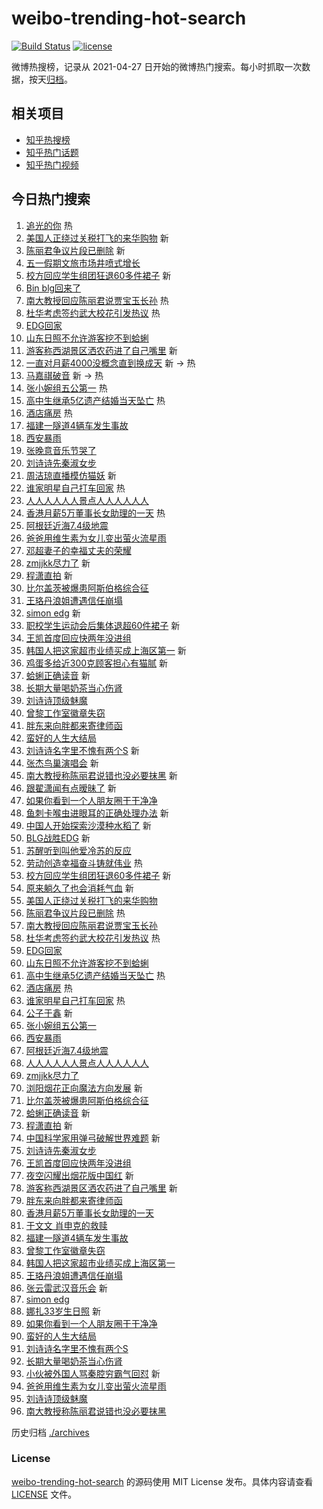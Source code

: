 # weibo-trending-hot-search

[![Build Status](https://github.com/justjavac/weibo-trending-hot-search/workflows/ci/badge.svg?branch=master)](https://github.com/justjavac/weibo-trending-hot-search/actions)
[![license](https://img.shields.io/github/license/justjavac/weibo-trending-hot-search)](https://github.com/justjavac/weibo-trending-hot-search/blob/master/LICENSE)

微博热搜榜，记录从 2021-04-27
日开始的微博热门搜索。每小时抓取一次数据，按天[归档](./archives)。

## 相关项目

- [知乎热搜榜](https://github.com/justjavac/zhihu-trending-top-search)
- [知乎热门话题](https://github.com/justjavac/zhihu-trending-hot-questions)
- [知乎热门视频](https://github.com/justjavac/zhihu-trending-hot-video)

## 今日热门搜索

<!-- BEGIN -->
<!-- 最后更新时间 Sat May 03 2025 01:16:49 GMT+0800 (China Standard Time) -->

1. [追光的你](https://s.weibo.com//weibo?q=%23%E8%BF%BD%E5%85%89%E7%9A%84%E4%BD%A0%23&Refer=new_time)
   热
1. [美国人正绕过关税打飞的来华购物](https://s.weibo.com//weibo?q=%23%E7%BE%8E%E5%9B%BD%E4%BA%BA%E6%AD%A3%E7%BB%95%E8%BF%87%E5%85%B3%E7%A8%8E%E6%89%93%E9%A3%9E%E7%9A%84%E6%9D%A5%E5%8D%8E%E8%B4%AD%E7%89%A9%23&t=31&band_rank=1&Refer=top)
   新
1. [陈丽君争议片段已删除](https://s.weibo.com//weibo?q=%23%E9%99%88%E4%B8%BD%E5%90%9B%E4%BA%89%E8%AE%AE%E7%89%87%E6%AE%B5%E5%B7%B2%E5%88%A0%E9%99%A4%23&t=31&band_rank=2&Refer=top)
   新
1. [五一假期文旅市场井喷式增长](https://s.weibo.com//weibo?q=%23%E4%BA%94%E4%B8%80%E5%81%87%E6%9C%9F%E6%96%87%E6%97%85%E5%B8%82%E5%9C%BA%E4%BA%95%E5%96%B7%E5%BC%8F%E5%A2%9E%E9%95%BF%23&t=31&band_rank=3&Refer=top)
1. [校方回应学生组团狂退60多件裙子](https://s.weibo.com//weibo?q=%23%E6%A0%A1%E6%96%B9%E5%9B%9E%E5%BA%94%E5%AD%A6%E7%94%9F%E7%BB%84%E5%9B%A2%E7%8B%82%E9%80%8060%E5%A4%9A%E4%BB%B6%E8%A3%99%E5%AD%90%23&t=31&band_rank=4&Refer=top)
   新
1. [Bin blg回来了](https://s.weibo.com//weibo?q=Bin%20blg%E5%9B%9E%E6%9D%A5%E4%BA%86&t=31&band_rank=5&Refer=top)
1. [南大教授回应陈丽君说贾宝玉长孙](https://s.weibo.com//weibo?q=%23%E5%8D%97%E5%A4%A7%E6%95%99%E6%8E%88%E5%9B%9E%E5%BA%94%E9%99%88%E4%B8%BD%E5%90%9B%E8%AF%B4%E8%B4%BE%E5%AE%9D%E7%8E%89%E9%95%BF%E5%AD%99%23&t=31&band_rank=6&Refer=top)
   热
1. [杜华考虑签约武大校花引发热议](https://s.weibo.com//weibo?q=%E6%9D%9C%E5%8D%8E%E8%80%83%E8%99%91%E7%AD%BE%E7%BA%A6%E6%AD%A6%E5%A4%A7%E6%A0%A1%E8%8A%B1%E5%BC%95%E5%8F%91%E7%83%AD%E8%AE%AE&t=31&band_rank=7&Refer=top)
   热
1. [EDG回家](https://s.weibo.com//weibo?q=EDG%E5%9B%9E%E5%AE%B6&t=31&band_rank=8&Refer=top)
1. [山东日照不允许游客挖不到蛤蜊](https://s.weibo.com//weibo?q=%23%E5%B1%B1%E4%B8%9C%E6%97%A5%E7%85%A7%E4%B8%8D%E5%85%81%E8%AE%B8%E6%B8%B8%E5%AE%A2%E6%8C%96%E4%B8%8D%E5%88%B0%E8%9B%A4%E8%9C%8A%23&t=31&band_rank=9&Refer=top)
1. [游客称西湖景区洒农药进了自己嘴里](https://s.weibo.com//weibo?q=%23%E6%B8%B8%E5%AE%A2%E7%A7%B0%E8%A5%BF%E6%B9%96%E6%99%AF%E5%8C%BA%E6%B4%92%E5%86%9C%E8%8D%AF%E8%BF%9B%E4%BA%86%E8%87%AA%E5%B7%B1%E5%98%B4%E9%87%8C%23&t=31&band_rank=10&Refer=top)
   新
1. [一直对月薪4000没概念直到换成天](https://s.weibo.com//weibo?q=%E4%B8%80%E7%9B%B4%E5%AF%B9%E6%9C%88%E8%96%AA4000%E6%B2%A1%E6%A6%82%E5%BF%B5%E7%9B%B4%E5%88%B0%E6%8D%A2%E6%88%90%E5%A4%A9&t=31&band_rank=11&Refer=top)
   新 -> 热
1. [马嘉祺破音](https://s.weibo.com//weibo?q=%23%E9%A9%AC%E5%98%89%E7%A5%BA%E7%A0%B4%E9%9F%B3%23&t=31&band_rank=12&Refer=top)
   新 -> 热
1. [张小婉组五公第一](https://s.weibo.com//weibo?q=%23%E5%BC%A0%E5%B0%8F%E5%A9%89%E7%BB%84%E4%BA%94%E5%85%AC%E7%AC%AC%E4%B8%80%23&t=31&band_rank=13&Refer=top)
   热
1. [高中生继承5亿遗产结婚当天坠亡](https://s.weibo.com//weibo?q=%23%E9%AB%98%E4%B8%AD%E7%94%9F%E7%BB%A7%E6%89%BF5%E4%BA%BF%E9%81%97%E4%BA%A7%E7%BB%93%E5%A9%9A%E5%BD%93%E5%A4%A9%E5%9D%A0%E4%BA%A1%23&t=31&band_rank=14&Refer=top)
   热
1. [酒店痛房](https://s.weibo.com//weibo?q=%E9%85%92%E5%BA%97%E7%97%9B%E6%88%BF&t=31&band_rank=15&Refer=top)
   热
1. [福建一隧道4辆车发生事故](https://s.weibo.com//weibo?q=%23%E7%A6%8F%E5%BB%BA%E4%B8%80%E9%9A%A7%E9%81%934%E8%BE%86%E8%BD%A6%E5%8F%91%E7%94%9F%E4%BA%8B%E6%95%85%23&t=31&band_rank=16&Refer=top)
1. [西安暴雨](https://s.weibo.com//weibo?q=%E8%A5%BF%E5%AE%89%E6%9A%B4%E9%9B%A8&t=31&band_rank=17&Refer=top)
1. [张晚意音乐节哭了](https://s.weibo.com//weibo?q=%23%E5%BC%A0%E6%99%9A%E6%84%8F%E9%9F%B3%E4%B9%90%E8%8A%82%E5%93%AD%E4%BA%86%23&t=31&band_rank=18&Refer=top)
1. [刘诗诗先秦淑女步](https://s.weibo.com//weibo?q=%23%E5%88%98%E8%AF%97%E8%AF%97%E5%85%88%E7%A7%A6%E6%B7%91%E5%A5%B3%E6%AD%A5%23&t=31&band_rank=19&Refer=top)
1. [周洁琼直播模仿猫妖](https://s.weibo.com//weibo?q=%E5%91%A8%E6%B4%81%E7%90%BC%E7%9B%B4%E6%92%AD%E6%A8%A1%E4%BB%BF%E7%8C%AB%E5%A6%96&t=31&band_rank=20&Refer=top)
   新
1. [谁家明星自己打车回家](https://s.weibo.com//weibo?q=%E8%B0%81%E5%AE%B6%E6%98%8E%E6%98%9F%E8%87%AA%E5%B7%B1%E6%89%93%E8%BD%A6%E5%9B%9E%E5%AE%B6&t=31&band_rank=21&Refer=top)
   热
1. [人人人人人人景点人人人人人人](https://s.weibo.com//weibo?q=%23%E4%BA%BA%E4%BA%BA%E4%BA%BA%E4%BA%BA%E4%BA%BA%E4%BA%BA%E6%99%AF%E7%82%B9%E4%BA%BA%E4%BA%BA%E4%BA%BA%E4%BA%BA%E4%BA%BA%E4%BA%BA%23&t=31&band_rank=22&Refer=top)
1. [香港月薪5万董事长女助理的一天](https://s.weibo.com//weibo?q=%E9%A6%99%E6%B8%AF%E6%9C%88%E8%96%AA5%E4%B8%87%E8%91%A3%E4%BA%8B%E9%95%BF%E5%A5%B3%E5%8A%A9%E7%90%86%E7%9A%84%E4%B8%80%E5%A4%A9&t=31&band_rank=23&Refer=top)
   热
1. [阿根廷近海7.4级地震](https://s.weibo.com//weibo?q=%23%E9%98%BF%E6%A0%B9%E5%BB%B7%E8%BF%91%E6%B5%B77.4%E7%BA%A7%E5%9C%B0%E9%9C%87%23&t=31&band_rank=24&Refer=top)
1. [爸爸用维生素为女儿变出萤火流星雨](https://s.weibo.com//weibo?q=%23%E7%88%B8%E7%88%B8%E7%94%A8%E7%BB%B4%E7%94%9F%E7%B4%A0%E4%B8%BA%E5%A5%B3%E5%84%BF%E5%8F%98%E5%87%BA%E8%90%A4%E7%81%AB%E6%B5%81%E6%98%9F%E9%9B%A8%23&t=31&band_rank=25&Refer=top)
1. [邓超妻子的幸福丈夫的荣耀](https://s.weibo.com//weibo?q=%E9%82%93%E8%B6%85%E5%A6%BB%E5%AD%90%E7%9A%84%E5%B9%B8%E7%A6%8F%E4%B8%88%E5%A4%AB%E7%9A%84%E8%8D%A3%E8%80%80&t=31&band_rank=26&Refer=top)
1. [zmjjkk尽力了](https://s.weibo.com//weibo?q=zmjjkk%E5%B0%BD%E5%8A%9B%E4%BA%86&t=31&band_rank=27&Refer=top)
   新
1. [程潇直拍](https://s.weibo.com//weibo?q=%E7%A8%8B%E6%BD%87%E7%9B%B4%E6%8B%8D&t=31&band_rank=28&Refer=top)
   新
1. [比尔盖茨被爆患阿斯伯格综合征](https://s.weibo.com//weibo?q=%23%E6%AF%94%E5%B0%94%E7%9B%96%E8%8C%A8%E8%A2%AB%E7%88%86%E6%82%A3%E9%98%BF%E6%96%AF%E4%BC%AF%E6%A0%BC%E7%BB%BC%E5%90%88%E5%BE%81%23&t=31&band_rank=29&Refer=top)
1. [王珞丹浪姐遭遇信任崩塌](https://s.weibo.com//weibo?q=%E7%8E%8B%E7%8F%9E%E4%B8%B9%E6%B5%AA%E5%A7%90%E9%81%AD%E9%81%87%E4%BF%A1%E4%BB%BB%E5%B4%A9%E5%A1%8C&t=31&band_rank=30&Refer=top)
1. [simon edg](https://s.weibo.com//weibo?q=simon%20edg&t=31&band_rank=31&Refer=top)
   新
1. [职校学生运动会后集体退超60件裙子](https://s.weibo.com//weibo?q=%23%E8%81%8C%E6%A0%A1%E5%AD%A6%E7%94%9F%E8%BF%90%E5%8A%A8%E4%BC%9A%E5%90%8E%E9%9B%86%E4%BD%93%E9%80%80%E8%B6%8560%E4%BB%B6%E8%A3%99%E5%AD%90%23&t=31&band_rank=32&Refer=top)
   新
1. [王凯首度回应快两年没进组](https://s.weibo.com//weibo?q=%23%E7%8E%8B%E5%87%AF%E9%A6%96%E5%BA%A6%E5%9B%9E%E5%BA%94%E5%BF%AB%E4%B8%A4%E5%B9%B4%E6%B2%A1%E8%BF%9B%E7%BB%84%23&t=31&band_rank=33&Refer=top)
1. [韩国人把这家超市业绩买成上海区第一](https://s.weibo.com//weibo?q=%23%E9%9F%A9%E5%9B%BD%E4%BA%BA%E6%8A%8A%E8%BF%99%E5%AE%B6%E8%B6%85%E5%B8%82%E4%B8%9A%E7%BB%A9%E4%B9%B0%E6%88%90%E4%B8%8A%E6%B5%B7%E5%8C%BA%E7%AC%AC%E4%B8%80%23&t=31&band_rank=34&Refer=top)
   新
1. [鸡蛋多给近300克顾客担心有猫腻](https://s.weibo.com//weibo?q=%23%E9%B8%A1%E8%9B%8B%E5%A4%9A%E7%BB%99%E8%BF%91300%E5%85%8B%E9%A1%BE%E5%AE%A2%E6%8B%85%E5%BF%83%E6%9C%89%E7%8C%AB%E8%85%BB%23&t=31&band_rank=35&Refer=top)
   新
1. [蛤蜊正确读音](https://s.weibo.com//weibo?q=%23%E8%9B%A4%E8%9C%8A%E6%AD%A3%E7%A1%AE%E8%AF%BB%E9%9F%B3%23&t=31&band_rank=36&Refer=top)
   新
1. [长期大量喝奶茶当心伤肾](https://s.weibo.com//weibo?q=%23%E9%95%BF%E6%9C%9F%E5%A4%A7%E9%87%8F%E5%96%9D%E5%A5%B6%E8%8C%B6%E5%BD%93%E5%BF%83%E4%BC%A4%E8%82%BE%23&t=31&band_rank=37&Refer=top)
1. [刘诗诗顶级魅魔](https://s.weibo.com//weibo?q=%23%E5%88%98%E8%AF%97%E8%AF%97%E9%A1%B6%E7%BA%A7%E9%AD%85%E9%AD%94%23&t=31&band_rank=38&Refer=top)
1. [曾黎工作室徽章失窃](https://s.weibo.com//weibo?q=%E6%9B%BE%E9%BB%8E%E5%B7%A5%E4%BD%9C%E5%AE%A4%E5%BE%BD%E7%AB%A0%E5%A4%B1%E7%AA%83&t=31&band_rank=39&Refer=top)
1. [胖东来向胖都来寄律师函](https://s.weibo.com//weibo?q=%23%E8%83%96%E4%B8%9C%E6%9D%A5%E5%90%91%E8%83%96%E9%83%BD%E6%9D%A5%E5%AF%84%E5%BE%8B%E5%B8%88%E5%87%BD%23&t=31&band_rank=40&Refer=top)
1. [蛮好的人生大结局](https://s.weibo.com//weibo?q=%E8%9B%AE%E5%A5%BD%E7%9A%84%E4%BA%BA%E7%94%9F%E5%A4%A7%E7%BB%93%E5%B1%80&t=31&band_rank=41&Refer=top)
1. [刘诗诗名字里不愧有两个S](https://s.weibo.com//weibo?q=%E5%88%98%E8%AF%97%E8%AF%97%E5%90%8D%E5%AD%97%E9%87%8C%E4%B8%8D%E6%84%A7%E6%9C%89%E4%B8%A4%E4%B8%AAS&t=31&band_rank=42&Refer=top)
   新
1. [张杰鸟巢演唱会](https://s.weibo.com//weibo?q=%E5%BC%A0%E6%9D%B0%E9%B8%9F%E5%B7%A2%E6%BC%94%E5%94%B1%E4%BC%9A&t=31&band_rank=43&Refer=top)
   新
1. [南大教授称陈丽君说错也没必要抹黑](https://s.weibo.com//weibo?q=%23%E5%8D%97%E5%A4%A7%E6%95%99%E6%8E%88%E7%A7%B0%E9%99%88%E4%B8%BD%E5%90%9B%E8%AF%B4%E9%94%99%E4%B9%9F%E6%B2%A1%E5%BF%85%E8%A6%81%E6%8A%B9%E9%BB%91%23&t=31&band_rank=44&Refer=top)
   新
1. [跟翟潇闻有点暧昧了](https://s.weibo.com//weibo?q=%E8%B7%9F%E7%BF%9F%E6%BD%87%E9%97%BB%E6%9C%89%E7%82%B9%E6%9A%A7%E6%98%A7%E4%BA%86&t=31&band_rank=45&Refer=top)
   新
1. [如果你看到一个人朋友圈干干净净](https://s.weibo.com//weibo?q=%E5%A6%82%E6%9E%9C%E4%BD%A0%E7%9C%8B%E5%88%B0%E4%B8%80%E4%B8%AA%E4%BA%BA%E6%9C%8B%E5%8F%8B%E5%9C%88%E5%B9%B2%E5%B9%B2%E5%87%80%E5%87%80&t=31&band_rank=46&Refer=top)
1. [鱼刺卡喉虫进眼耳的正确处理办法](https://s.weibo.com//weibo?q=%E9%B1%BC%E5%88%BA%E5%8D%A1%E5%96%89%E8%99%AB%E8%BF%9B%E7%9C%BC%E8%80%B3%E7%9A%84%E6%AD%A3%E7%A1%AE%E5%A4%84%E7%90%86%E5%8A%9E%E6%B3%95&t=31&band_rank=47&Refer=top)
   新
1. [中国人开始探索沙漠种水稻了](https://s.weibo.com//weibo?q=%23%E4%B8%AD%E5%9B%BD%E4%BA%BA%E5%BC%80%E5%A7%8B%E6%8E%A2%E7%B4%A2%E6%B2%99%E6%BC%A0%E7%A7%8D%E6%B0%B4%E7%A8%BB%E4%BA%86%23&t=31&band_rank=48&Refer=top)
   新
1. [BLG战胜EDG](https://s.weibo.com//weibo?q=%23BLG%E6%88%98%E8%83%9CEDG%23&t=31&band_rank=49&Refer=top)
   新
1. [苏醒听到叫他爱冷苏的反应](https://s.weibo.com//weibo?q=%E8%8B%8F%E9%86%92%E5%90%AC%E5%88%B0%E5%8F%AB%E4%BB%96%E7%88%B1%E5%86%B7%E8%8B%8F%E7%9A%84%E5%8F%8D%E5%BA%94&t=31&band_rank=50&Refer=top)
1. [劳动创造幸福奋斗铸就伟业](https://s.weibo.com//weibo?q=%23%E5%8A%B3%E5%8A%A8%E5%88%9B%E9%80%A0%E5%B9%B8%E7%A6%8F%E5%A5%8B%E6%96%97%E9%93%B8%E5%B0%B1%E4%BC%9F%E4%B8%9A%23&Refer=new_time)
   热
1. [校方回应学生组团狂退60多件裙子](https://s.weibo.com//weibo?q=%23%E6%A0%A1%E6%96%B9%E5%9B%9E%E5%BA%94%E5%AD%A6%E7%94%9F%E7%BB%84%E5%9B%A2%E7%8B%82%E9%80%8060%E5%A4%9A%E4%BB%B6%E8%A3%99%E5%AD%90%23&t=31&band_rank=1&Refer=top)
   新
1. [原来躺久了也会消耗气血](https://s.weibo.com//weibo?q=%23%E5%8E%9F%E6%9D%A5%E8%BA%BA%E4%B9%85%E4%BA%86%E4%B9%9F%E4%BC%9A%E6%B6%88%E8%80%97%E6%B0%94%E8%A1%80%23&t=31&band_rank=2&Refer=top)
   新
1. [美国人正绕过关税打飞的来华购物](https://s.weibo.com//weibo?q=%23%E7%BE%8E%E5%9B%BD%E4%BA%BA%E6%AD%A3%E7%BB%95%E8%BF%87%E5%85%B3%E7%A8%8E%E6%89%93%E9%A3%9E%E7%9A%84%E6%9D%A5%E5%8D%8E%E8%B4%AD%E7%89%A9%23&t=31&band_rank=4&Refer=top)
1. [陈丽君争议片段已删除](https://s.weibo.com//weibo?q=%23%E9%99%88%E4%B8%BD%E5%90%9B%E4%BA%89%E8%AE%AE%E7%89%87%E6%AE%B5%E5%B7%B2%E5%88%A0%E9%99%A4%23&t=31&band_rank=6&Refer=top)
   热
1. [南大教授回应陈丽君说贾宝玉长孙](https://s.weibo.com//weibo?q=%23%E5%8D%97%E5%A4%A7%E6%95%99%E6%8E%88%E5%9B%9E%E5%BA%94%E9%99%88%E4%B8%BD%E5%90%9B%E8%AF%B4%E8%B4%BE%E5%AE%9D%E7%8E%89%E9%95%BF%E5%AD%99%23&t=31&band_rank=7&Refer=top)
1. [杜华考虑签约武大校花引发热议](https://s.weibo.com//weibo?q=%E6%9D%9C%E5%8D%8E%E8%80%83%E8%99%91%E7%AD%BE%E7%BA%A6%E6%AD%A6%E5%A4%A7%E6%A0%A1%E8%8A%B1%E5%BC%95%E5%8F%91%E7%83%AD%E8%AE%AE&t=31&band_rank=8&Refer=top)
   热
1. [EDG回家](https://s.weibo.com//weibo?q=EDG%E5%9B%9E%E5%AE%B6&t=31&band_rank=9&Refer=top)
1. [山东日照不允许游客挖不到蛤蜊](https://s.weibo.com//weibo?q=%23%E5%B1%B1%E4%B8%9C%E6%97%A5%E7%85%A7%E4%B8%8D%E5%85%81%E8%AE%B8%E6%B8%B8%E5%AE%A2%E6%8C%96%E4%B8%8D%E5%88%B0%E8%9B%A4%E8%9C%8A%23&t=31&band_rank=10&Refer=top)
1. [高中生继承5亿遗产结婚当天坠亡](https://s.weibo.com//weibo?q=%23%E9%AB%98%E4%B8%AD%E7%94%9F%E7%BB%A7%E6%89%BF5%E4%BA%BF%E9%81%97%E4%BA%A7%E7%BB%93%E5%A9%9A%E5%BD%93%E5%A4%A9%E5%9D%A0%E4%BA%A1%23&t=31&band_rank=13&Refer=top)
   热
1. [酒店痛房](https://s.weibo.com//weibo?q=%E9%85%92%E5%BA%97%E7%97%9B%E6%88%BF&t=31&band_rank=14&Refer=top)
   热
1. [谁家明星自己打车回家](https://s.weibo.com//weibo?q=%E8%B0%81%E5%AE%B6%E6%98%8E%E6%98%9F%E8%87%AA%E5%B7%B1%E6%89%93%E8%BD%A6%E5%9B%9E%E5%AE%B6&t=31&band_rank=15&Refer=top)
   热
1. [公子于鑫](https://s.weibo.com//weibo?q=%23%E5%85%AC%E5%AD%90%E4%BA%8E%E9%91%AB%23&t=31&band_rank=16&Refer=top)
   新
1. [张小婉组五公第一](https://s.weibo.com//weibo?q=%23%E5%BC%A0%E5%B0%8F%E5%A9%89%E7%BB%84%E4%BA%94%E5%85%AC%E7%AC%AC%E4%B8%80%23&t=31&band_rank=17&Refer=top)
1. [西安暴雨](https://s.weibo.com//weibo?q=%E8%A5%BF%E5%AE%89%E6%9A%B4%E9%9B%A8&t=31&band_rank=19&Refer=top)
1. [阿根廷近海7.4级地震](https://s.weibo.com//weibo?q=%23%E9%98%BF%E6%A0%B9%E5%BB%B7%E8%BF%91%E6%B5%B77.4%E7%BA%A7%E5%9C%B0%E9%9C%87%23&t=31&band_rank=20&Refer=top)
1. [人人人人人人景点人人人人人人](https://s.weibo.com//weibo?q=%23%E4%BA%BA%E4%BA%BA%E4%BA%BA%E4%BA%BA%E4%BA%BA%E4%BA%BA%E6%99%AF%E7%82%B9%E4%BA%BA%E4%BA%BA%E4%BA%BA%E4%BA%BA%E4%BA%BA%E4%BA%BA%23&t=31&band_rank=21&Refer=top)
1. [zmjjkk尽力了](https://s.weibo.com//weibo?q=zmjjkk%E5%B0%BD%E5%8A%9B%E4%BA%86&t=31&band_rank=22&Refer=top)
1. [浏阳烟花正向魔法方向发展](https://s.weibo.com//weibo?q=%23%E6%B5%8F%E9%98%B3%E7%83%9F%E8%8A%B1%E6%AD%A3%E5%90%91%E9%AD%94%E6%B3%95%E6%96%B9%E5%90%91%E5%8F%91%E5%B1%95%23&t=31&band_rank=23&Refer=top)
   新
1. [比尔盖茨被爆患阿斯伯格综合征](https://s.weibo.com//weibo?q=%23%E6%AF%94%E5%B0%94%E7%9B%96%E8%8C%A8%E8%A2%AB%E7%88%86%E6%82%A3%E9%98%BF%E6%96%AF%E4%BC%AF%E6%A0%BC%E7%BB%BC%E5%90%88%E5%BE%81%23&t=31&band_rank=24&Refer=top)
1. [蛤蜊正确读音](https://s.weibo.com//weibo?q=%23%E8%9B%A4%E8%9C%8A%E6%AD%A3%E7%A1%AE%E8%AF%BB%E9%9F%B3%23&t=31&band_rank=25&Refer=top)
   新
1. [程潇直拍](https://s.weibo.com//weibo?q=%E7%A8%8B%E6%BD%87%E7%9B%B4%E6%8B%8D&t=31&band_rank=27&Refer=top)
   新
1. [中国科学家用弹弓破解世界难题](https://s.weibo.com//weibo?q=%23%E4%B8%AD%E5%9B%BD%E7%A7%91%E5%AD%A6%E5%AE%B6%E7%94%A8%E5%BC%B9%E5%BC%93%E7%A0%B4%E8%A7%A3%E4%B8%96%E7%95%8C%E9%9A%BE%E9%A2%98%23&t=31&band_rank=28&Refer=top)
   新
1. [刘诗诗先秦淑女步](https://s.weibo.com//weibo?q=%23%E5%88%98%E8%AF%97%E8%AF%97%E5%85%88%E7%A7%A6%E6%B7%91%E5%A5%B3%E6%AD%A5%23&t=31&band_rank=29&Refer=top)
1. [王凯首度回应快两年没进组](https://s.weibo.com//weibo?q=%23%E7%8E%8B%E5%87%AF%E9%A6%96%E5%BA%A6%E5%9B%9E%E5%BA%94%E5%BF%AB%E4%B8%A4%E5%B9%B4%E6%B2%A1%E8%BF%9B%E7%BB%84%23&t=31&band_rank=30&Refer=top)
1. [夜空闪耀出烟花版中国红](https://s.weibo.com//weibo?q=%23%E5%A4%9C%E7%A9%BA%E9%97%AA%E8%80%80%E5%87%BA%E7%83%9F%E8%8A%B1%E7%89%88%E4%B8%AD%E5%9B%BD%E7%BA%A2%23&t=31&band_rank=31&Refer=top)
   新
1. [游客称西湖景区洒农药进了自己嘴里](https://s.weibo.com//weibo?q=%23%E6%B8%B8%E5%AE%A2%E7%A7%B0%E8%A5%BF%E6%B9%96%E6%99%AF%E5%8C%BA%E6%B4%92%E5%86%9C%E8%8D%AF%E8%BF%9B%E4%BA%86%E8%87%AA%E5%B7%B1%E5%98%B4%E9%87%8C%23&t=31&band_rank=32&Refer=top)
   新
1. [胖东来向胖都来寄律师函](https://s.weibo.com//weibo?q=%23%E8%83%96%E4%B8%9C%E6%9D%A5%E5%90%91%E8%83%96%E9%83%BD%E6%9D%A5%E5%AF%84%E5%BE%8B%E5%B8%88%E5%87%BD%23&t=31&band_rank=33&Refer=top)
1. [香港月薪5万董事长女助理的一天](https://s.weibo.com//weibo?q=%E9%A6%99%E6%B8%AF%E6%9C%88%E8%96%AA5%E4%B8%87%E8%91%A3%E4%BA%8B%E9%95%BF%E5%A5%B3%E5%8A%A9%E7%90%86%E7%9A%84%E4%B8%80%E5%A4%A9&t=31&band_rank=34&Refer=top)
1. [于文文 肖申克的救赎](https://s.weibo.com//weibo?q=%E4%BA%8E%E6%96%87%E6%96%87%20%E8%82%96%E7%94%B3%E5%85%8B%E7%9A%84%E6%95%91%E8%B5%8E&t=31&band_rank=35&Refer=top)
1. [福建一隧道4辆车发生事故](https://s.weibo.com//weibo?q=%23%E7%A6%8F%E5%BB%BA%E4%B8%80%E9%9A%A7%E9%81%934%E8%BE%86%E8%BD%A6%E5%8F%91%E7%94%9F%E4%BA%8B%E6%95%85%23&t=31&band_rank=36&Refer=top)
1. [曾黎工作室徽章失窃](https://s.weibo.com//weibo?q=%E6%9B%BE%E9%BB%8E%E5%B7%A5%E4%BD%9C%E5%AE%A4%E5%BE%BD%E7%AB%A0%E5%A4%B1%E7%AA%83&t=31&band_rank=37&Refer=top)
1. [韩国人把这家超市业绩买成上海区第一](https://s.weibo.com//weibo?q=%23%E9%9F%A9%E5%9B%BD%E4%BA%BA%E6%8A%8A%E8%BF%99%E5%AE%B6%E8%B6%85%E5%B8%82%E4%B8%9A%E7%BB%A9%E4%B9%B0%E6%88%90%E4%B8%8A%E6%B5%B7%E5%8C%BA%E7%AC%AC%E4%B8%80%23&t=31&band_rank=38&Refer=top)
1. [王珞丹浪姐遭遇信任崩塌](https://s.weibo.com//weibo?q=%E7%8E%8B%E7%8F%9E%E4%B8%B9%E6%B5%AA%E5%A7%90%E9%81%AD%E9%81%87%E4%BF%A1%E4%BB%BB%E5%B4%A9%E5%A1%8C&t=31&band_rank=39&Refer=top)
1. [张云雷武汉音乐会](https://s.weibo.com//weibo?q=%23%E5%BC%A0%E4%BA%91%E9%9B%B7%E6%AD%A6%E6%B1%89%E9%9F%B3%E4%B9%90%E4%BC%9A%23&t=31&band_rank=40&Refer=top)
   新
1. [simon edg](https://s.weibo.com//weibo?q=simon%20edg&t=31&band_rank=41&Refer=top)
1. [娜扎33岁生日照](https://s.weibo.com//weibo?q=%23%E5%A8%9C%E6%89%8E33%E5%B2%81%E7%94%9F%E6%97%A5%E7%85%A7%23&t=31&band_rank=42&Refer=top)
   新
1. [如果你看到一个人朋友圈干干净净](https://s.weibo.com//weibo?q=%E5%A6%82%E6%9E%9C%E4%BD%A0%E7%9C%8B%E5%88%B0%E4%B8%80%E4%B8%AA%E4%BA%BA%E6%9C%8B%E5%8F%8B%E5%9C%88%E5%B9%B2%E5%B9%B2%E5%87%80%E5%87%80&t=31&band_rank=43&Refer=top)
1. [蛮好的人生大结局](https://s.weibo.com//weibo?q=%E8%9B%AE%E5%A5%BD%E7%9A%84%E4%BA%BA%E7%94%9F%E5%A4%A7%E7%BB%93%E5%B1%80&t=31&band_rank=44&Refer=top)
1. [刘诗诗名字里不愧有两个S](https://s.weibo.com//weibo?q=%E5%88%98%E8%AF%97%E8%AF%97%E5%90%8D%E5%AD%97%E9%87%8C%E4%B8%8D%E6%84%A7%E6%9C%89%E4%B8%A4%E4%B8%AAS&t=31&band_rank=45&Refer=top)
1. [长期大量喝奶茶当心伤肾](https://s.weibo.com//weibo?q=%23%E9%95%BF%E6%9C%9F%E5%A4%A7%E9%87%8F%E5%96%9D%E5%A5%B6%E8%8C%B6%E5%BD%93%E5%BF%83%E4%BC%A4%E8%82%BE%23&t=31&band_rank=46&Refer=top)
1. [小伙被外国人骂秦腔穷霸气回怼](https://s.weibo.com//weibo?q=%23%E5%B0%8F%E4%BC%99%E8%A2%AB%E5%A4%96%E5%9B%BD%E4%BA%BA%E9%AA%82%E7%A7%A6%E8%85%94%E7%A9%B7%E9%9C%B8%E6%B0%94%E5%9B%9E%E6%80%BC%23&t=31&band_rank=47&Refer=top)
   新
1. [爸爸用维生素为女儿变出萤火流星雨](https://s.weibo.com//weibo?q=%23%E7%88%B8%E7%88%B8%E7%94%A8%E7%BB%B4%E7%94%9F%E7%B4%A0%E4%B8%BA%E5%A5%B3%E5%84%BF%E5%8F%98%E5%87%BA%E8%90%A4%E7%81%AB%E6%B5%81%E6%98%9F%E9%9B%A8%23&t=31&band_rank=48&Refer=top)
1. [刘诗诗顶级魅魔](https://s.weibo.com//weibo?q=%23%E5%88%98%E8%AF%97%E8%AF%97%E9%A1%B6%E7%BA%A7%E9%AD%85%E9%AD%94%23&t=31&band_rank=49&Refer=top)
1. [南大教授称陈丽君说错也没必要抹黑](https://s.weibo.com//weibo?q=%23%E5%8D%97%E5%A4%A7%E6%95%99%E6%8E%88%E7%A7%B0%E9%99%88%E4%B8%BD%E5%90%9B%E8%AF%B4%E9%94%99%E4%B9%9F%E6%B2%A1%E5%BF%85%E8%A6%81%E6%8A%B9%E9%BB%91%23&t=31&band_rank=50&Refer=top)

<!-- END -->

历史归档 [./archives](./archives)

### License

[weibo-trending-hot-search](https://github.com/justjavac/weibo-trending-hot-search)
的源码使用 MIT License 发布。具体内容请查看 [LICENSE](./LICENSE) 文件。
